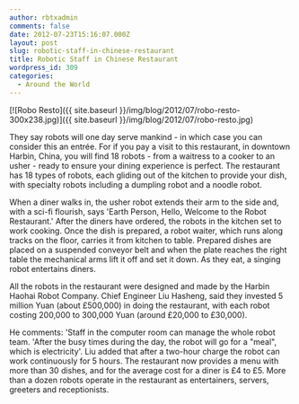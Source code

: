 ```yaml
---
author: rbtxadmin
comments: false
date: 2012-07-23T15:16:07.000Z
layout: post
slug: robotic-staff-in-chinese-restaurant
title: Robotic Staff in Chinese Restaurant
wordpress_id: 309
categories:
  - Around the World
---
```


[![Robo Resto]({{ site.baseurl }}/img/blog/2012/07/robo-resto-300x238.jpg)]({{ site.baseurl }}/img/blog/2012/07/robo-resto.jpg)

They say robots will one day serve mankind - in which case you can consider this an entrée. For if you pay a visit to this restaurant, in downtown Harbin, China, you will find 18 robots - from a waitress to a cooker to an usher - ready to ensure your dining experience is perfect. The restaurant has 18 types of robots, each gliding out of the kitchen to provide your dish, with specialty robots including a dumpling robot and a noodle robot.

When a diner walks in, the usher robot extends their arm to the side and, with a sci-fi flourish, says 'Earth Person, Hello, Welcome to the Robot Restaurant.'  After the diners have ordered, the robots in the kitchen set to work cooking. Once the dish is prepared, a robot waiter, which runs along tracks on the floor, carries it from kitchen to table. Prepared dishes are placed on a suspended conveyor belt and when the plate reaches the right table the mechanical arms lift it off and set it down. As they eat, a singing robot entertains diners.

All the robots in the restaurant were designed and made by the Harbin Haohai Robot Company. Chief Engineer Liu Hasheng, said they invested 5 million Yuan (about £500,000) in doing the restaurant, with each robot costing 200,000 to 300,000 Yuan (around £20,000 to £30,000).

He comments: 'Staff in the computer room can manage the whole robot team. 'After the busy times during the day, the robot will go for a "meal", which is electricity'. Liu added that after a two-hour charge the robot can work continuously for 5 hours. The restaurant now provides a menu with more than 30 dishes, and for the average cost for a diner is £4 to £5. More than a dozen robots operate in the restaurant as entertainers, servers, greeters and receptionists.

